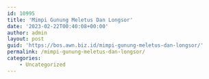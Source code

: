 ```yaml
---
id: 10995
title: 'Mimpi Gunung Meletus Dan Longsor'
date: '2023-02-22T00:40:08+00:00'
author: admin
layout: post
guid: 'https://bos.awn.biz.id/mimpi-gunung-meletus-dan-longsor/'
permalink: /mimpi-gunung-meletus-dan-longsor/
categories:
    - Uncategorized
---
```



